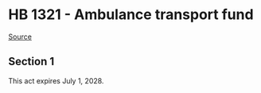 # HB 1321 - Ambulance transport fund

[Source](http://lawfilesext.leg.wa.gov/biennium/2023-24/Pdf/Bills/House%20Bills/1321.pdf)

## Section 1
This act expires July 1, 2028.
